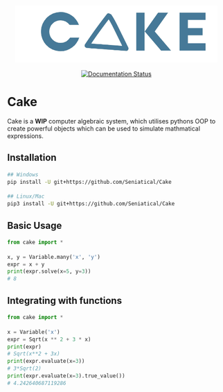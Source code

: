 <p align="center">
    <img width="468" height="132" src="https://raw.githubusercontent.com/Seniatical/Cake/main/logos/logo.png" alt="Cake logo">
</p>

<p align="center">
    <a href='https://cakepy.readthedocs.io/en/latest/?badge=latest'>
        <img src='https://readthedocs.org/projects/cakepy/badge/?version=latest' alt='Documentation Status' />
    </a>
</p>

# Cake
Cake is a **WIP** computer algebraic system, which utilises pythons OOP to create powerful objects which can be used to simulate mathmatical expressions.

## Installation
```sh
## Windows
pip install -U git+https://github.com/Seniatical/Cake

## Linux/Mac
pip3 install -U git+https://github.com/Seniatical/Cake
```

## Basic Usage
```py
from cake import *

x, y = Variable.many('x', 'y')
expr = x + y
print(expr.solve(x=5, y=3))
# 8
```

## Integrating with functions
```py
from cake import *

x = Variable('x')
expr = Sqrt(x ** 2 + 3 * x)
print(expr)
# Sqrt(x**2 + 3x)
print(expr.evaluate(x=3))
# 3*Sqrt(2)
print(expr.evaluate(x=3).true_value())
# 4.242640687119286
```
